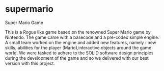 # supermario
Super Mario Game

This is a Rogue like game based on the renowned Super Mario game by Nintendo. The game 
came with a basecode and a pre-coded simple engine.
A small team worked on the engine and added new features, namely : new skills, abilities for the player (Mario),interactive objects around the game world.
We were tasked to adhere to the SOLID software design principles during the development of the game and so we delivered with our best version with this project.
